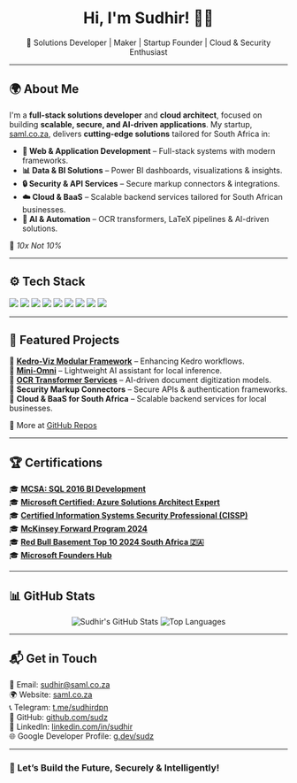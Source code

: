 <h1 align="center">Hi, I'm Sudhir! 👋🏾</h1>

<p align="center">
🚀 Solutions Developer | Maker | Startup Founder | Cloud & Security Enthusiast  
</p>

---

## 🌍 About Me  
I'm a **full-stack solutions developer** and **cloud architect**, focused on building **scalable, secure, and AI-driven applications**. My startup, [saml.co.za](https://saml.co.za), delivers **cutting-edge solutions** tailored for South Africa in:
- **🔗 Web & Application Development** – Full-stack systems with modern frameworks.
- **📊 Data & BI Solutions** – Power BI dashboards, visualizations & insights.
- **🔒 Security & API Services** – Secure markup connectors & integrations.
- **☁️ Cloud & BaaS** – Scalable backend services tailored for South African businesses.
- **🤖 AI & Automation** – OCR transformers, LaTeX pipelines & AI-driven solutions.

🚀 *10x Not 10%*

---

## ⚙️ Tech Stack  
<p align="left">
  <img src="https://img.shields.io/badge/-Python-3776AB?logo=python&logoColor=white" />
  <img src="https://img.shields.io/badge/-Kedro-004D40?logo=kedro&logoColor=white" />
  <img src="https://img.shields.io/badge/-PowerBI-F2C811?logo=powerbi&logoColor=white" />
  <img src="https://img.shields.io/badge/-Azure-0078D4?logo=microsoft-azure&logoColor=white" />
  <img src="https://img.shields.io/badge/-LaTeX-008080?logo=latex&logoColor=white" />
  <img src="https://img.shields.io/badge/-JavaScript-F7DF1E?logo=javascript&logoColor=black" />
  <img src="https://img.shields.io/badge/-Dart-0175C2?logo=dart&logoColor=white" />
  <img src="https://img.shields.io/badge/-SQL-4479A1?logo=postgresql&logoColor=white" />
  <img src="https://img.shields.io/badge/-React-61DAFB?logo=react&logoColor=black" />
</p>

---

## 📌 Featured Projects  
🔹 **[Kedro-Viz Modular Framework](https://github.com/kedro-org/kedro-viz)** – Enhancing Kedro workflows.  
🔹 **[Mini-Omni](https://github.com/gpt-omni/mini-omni?tab=readme-ov-file#mini-omni)** – Lightweight AI assistant for local inference.  
🔹 **[OCR Transformer Services](https://github.com/Sudz/LaTeX-OCR#pix2tex---latex-ocr)** – AI-driven document digitization models.  
🔹 **Security Markup Connectors** – Secure APIs & authentication frameworks.  
🔹 **Cloud & BaaS for South Africa** – Scalable backend services for local businesses.  

📍 More at [GitHub Repos](https://github.com/Sudz?tab=repositories)  

---

## 🏆 Certifications  
🎓 **[MCSA: SQL 2016 BI Development](https://learn.microsoft.com/en-us/certifications/mcsa-sql-2016-bi-development/)**  
🎓 **[Microsoft Certified: Azure Solutions Architect Expert](https://learn.microsoft.com/en-us/certifications/azure-solutions-architect/)**  
🎓 **[Certified Information Systems Security Professional (CISSP)](https://www.isc2.org/Certifications/CISSP)**  
🎓 **[McKinsey Forward Program 2024](https://www.mckinsey.com/forward/overview)**  
🎓 **[Red Bull Basement Top 10 2024 South Africa 🇿🇦](https://www.redbull.com/za-en/events/red-bull-basement-south-africa)**  
🎓 **[Microsoft Founders Hub](https://foundershub.startups.microsoft.com/signup)**

---

## 📊 GitHub Stats  
<p align="center">
  <img src="https://github-readme-stats.vercel.app/api?username=Sudz&show_icons=true&theme=radical" alt="Sudhir's GitHub Stats" />
  <img src="https://github-readme-stats.vercel.app/api/top-langs/?username=Sudz&layout=compact&theme=radical" alt="Top Languages" />
</p>

---

## 📬 Get in Touch  
📧 Email: [sudhir@saml.co.za](mailto:sudhir@saml.co.za)  
🌍 Website: [saml.co.za](https://saml.co.za)  
📞 Telegram: [t.me/sudhirdpn](https://t.me/sudhirdpn)  
💼 GitHub: [github.com/sudz](https://github.com/sudz)  
💼 LinkedIn: [linkedin.com/in/sudhir](https://www.linkedin.com/in/sudhir)  
🌐 Google Developer Profile: [g.dev/sudz](https://g.dev/sudz)

---

### 🚀 Let’s Build the Future, Securely & Intelligently!
